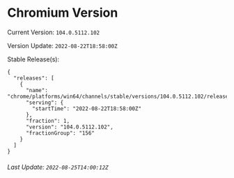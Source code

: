 # Chromium Version

Current Version: `104.0.5112.102`

Version Update: `2022-08-22T18:58:00Z`

Stable Release(s):
```
{
  "releases": [
    {
      "name": "chrome/platforms/win64/channels/stable/versions/104.0.5112.102/releases/1661194680",
      "serving": {
        "startTime": "2022-08-22T18:58:00Z"
      },
      "fraction": 1,
      "version": "104.0.5112.102",
      "fractionGroup": "156"
    }
  ]
}
```

###### Last Update: `2022-08-25T14:00:12Z`
